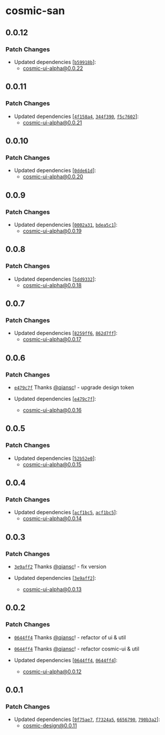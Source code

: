 # cosmic-san

## 0.0.12

### Patch Changes

-   Updated dependencies [[`b59918b`](https://github.com/design-to-release/cosmic-design/commit/b59918b4ecfd7333fff1da141490b5d3defea578)]:
    -   cosmic-ui-alpha@0.0.22

## 0.0.11

### Patch Changes

-   Updated dependencies [[`4f158a4`](https://github.com/design-to-release/cosmic-design/commit/4f158a4b396e836de8cb09ccc3615ccb64571d3b), [`344f390`](https://github.com/design-to-release/cosmic-design/commit/344f3900bc66dd1041b5129b655f5de428ac9308), [`f5c7602`](https://github.com/design-to-release/cosmic-design/commit/f5c7602b485d10661dc68d77c925b13830d0cae4)]:
    -   cosmic-ui-alpha@0.0.21

## 0.0.10

### Patch Changes

-   Updated dependencies [[`0dde61d`](https://github.com/design-to-release/cosmic-design/commit/0dde61d25cd5aa38328e4c1c8f720d0981ba5215)]:
    -   cosmic-ui-alpha@0.0.20

## 0.0.9

### Patch Changes

-   Updated dependencies [[`0002a31`](https://github.com/design-to-release/cosmic-design/commit/0002a311902e7f1f1c3a6c9644c87888c5dbe36f), [`bdea5c1`](https://github.com/design-to-release/cosmic-design/commit/bdea5c1b5294db503516f6b451b780770dd3d15f)]:
    -   cosmic-ui-alpha@0.0.19

## 0.0.8

### Patch Changes

-   Updated dependencies [[`5dd9332`](https://github.com/design-to-release/cosmic-design/commit/5dd93322e6c67b3ff361b97630522bf51d60fa08)]:
    -   cosmic-ui-alpha@0.0.18

## 0.0.7

### Patch Changes

-   Updated dependencies [[`8259ff6`](https://github.com/design-to-release/cosmic-design/commit/8259ff63cd562add2215d0fdde0f678bfab3ad3a), [`862d7ff`](https://github.com/design-to-release/cosmic-design/commit/862d7ff9ee13d4e696af255cfe011e39c9172149)]:
    -   cosmic-ui-alpha@0.0.17

## 0.0.6

### Patch Changes

-   [`e479c7f`](https://github.com/design-to-release/cosmic-design/commit/e479c7fda2a814dbad653dd9718006e56e85c65d) Thanks [@qiansc](https://github.com/qiansc)! - upgrade design token

-   Updated dependencies [[`e479c7f`](https://github.com/design-to-release/cosmic-design/commit/e479c7fda2a814dbad653dd9718006e56e85c65d)]:
    -   cosmic-ui-alpha@0.0.16

## 0.0.5

### Patch Changes

-   Updated dependencies [[`52b52e0`](https://github.com/design-to-release/cosmic-design/commit/52b52e056014f269f6c002f172d9a80ee4727bb2)]:
    -   cosmic-ui-alpha@0.0.15

## 0.0.4

### Patch Changes

-   Updated dependencies [[`acf1bc5`](https://github.com/design-to-release/cosmic-design/commit/acf1bc573034de7aa29d0cea3c5077a3105d4efc), [`acf1bc5`](https://github.com/design-to-release/cosmic-design/commit/acf1bc573034de7aa29d0cea3c5077a3105d4efc)]:
    -   cosmic-ui-alpha@0.0.14

## 0.0.3

### Patch Changes

-   [`3e9aff2`](https://github.com/design-to-release/cosmic-design/commit/3e9aff20e97e07c6b36e48461947187c3ae44b40) Thanks [@qiansc](https://github.com/qiansc)! - fix version

-   Updated dependencies [[`3e9aff2`](https://github.com/design-to-release/cosmic-design/commit/3e9aff20e97e07c6b36e48461947187c3ae44b40)]:
    -   cosmic-ui-alpha@0.0.13

## 0.0.2

### Patch Changes

-   [`0644ff4`](https://github.com/design-to-release/cosmic-design/commit/0644ff47be777e519a891cedeb2ae7d594aa693f) Thanks [@qiansc](https://github.com/qiansc)! - refactor of ui & util

*   [`0644ff4`](https://github.com/design-to-release/cosmic-design/commit/0644ff47be777e519a891cedeb2ae7d594aa693f) Thanks [@qiansc](https://github.com/qiansc)! - refactor cosmic-ui & util

*   Updated dependencies [[`0644ff4`](https://github.com/design-to-release/cosmic-design/commit/0644ff47be777e519a891cedeb2ae7d594aa693f), [`0644ff4`](https://github.com/design-to-release/cosmic-design/commit/0644ff47be777e519a891cedeb2ae7d594aa693f)]:
    -   cosmic-ui-alpha@0.0.12

## 0.0.1

### Patch Changes

-   Updated dependencies [[`9f75ae7`](https://github.com/design-to-release/cosmic-design/commit/9f75ae78bc165f2aa251098bc3e996a1e3c1e170), [`f7324a5`](https://github.com/design-to-release/cosmic-design/commit/f7324a55c34c8d51b1a464bfbcda182dfc427d8e), [`6656790`](https://github.com/design-to-release/cosmic-design/commit/6656790b99a160bab290c88e72cf65f90e6a8dd4), [`790b3a2`](https://github.com/design-to-release/cosmic-design/commit/790b3a2aab16b8c194a816175ed92c8d546a1f9b)]:
    -   cosmic-design@0.0.11
